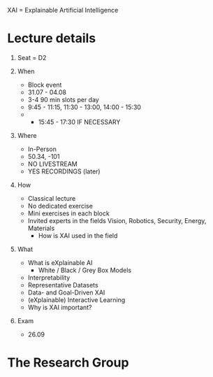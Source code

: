 XAI = Explainable Artificial Intelligence

# Lecture details
1. Seat = D2
1. When
    - Block event
    - 31.07 - 04.08
    - 3-4  90 min slots per day
    - 9:45 - 11:15, 11:30 - 13:00, 14:00 - 15:30
    - + 15:45 - 17:30 IF NECESSARY

1. Where
    - In-Person
    - 50.34, -101
    - NO LIVESTREAM
    - YES RECORDINGS (later)

1. How
    - Classical lecture
    - No dedicated exercise
    - Mini exercises in each block
    - Invited experts in the fields Vision, Robotics, Security, Energy, Materials
        * How is XAI used in the field

1. What
    - What is eXplainable AI
        * White / Black / Grey Box Models
    - Interpretability
    - Representative Datasets
    - Data- and Goal-Driven XAI
    - (eXplainable) Interactive Learning
    - Why is XAI important?

1. Exam
    - 26.09



# The Research Group
    
